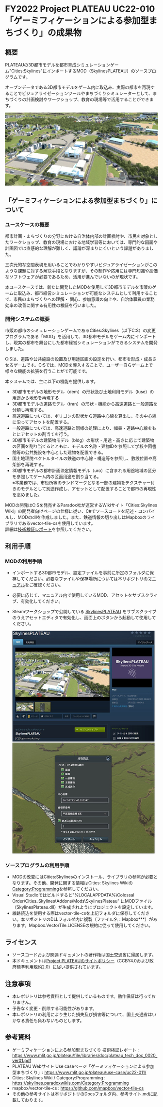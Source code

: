 # FY2022 Project PLATEAU UC22-010「ゲーミフィケーションによる参加型まちづくり」の成果物

## 概要
PLATEAUの3D都市モデルを都市育成シミュレーションゲーム"Cities:Skylines"にインポートするMOD（SkylinesPLATEAU）のソースプログラムです。

オープンデータである3D都市モデルをゲーム内に取込み、実際の都市を再現することでビジュアライゼーションツールやまちづくりシミュレーターとして、まちづくりの計画検討やワークショップ、教育の現場等で活用することができます。
 
![top画像](Docs/resources/img/top_intro.jpg) 


## 「ゲーミフィケーションによる参加型まちづくり」について
### ユースケースの概要

都市計画・まちづくりの分野における自治体内部の計画検討や、市民を対象としたワークショップ、教育の現場における地域学習等においては、専門的な図面や計画図では直感的な理解が難しく、議論が深まりにくいという課題がありました。

三次元的な空間表現を用いることでわかりやすいビジュアライゼーションがこのような課題に対する解決手段となりますが、その制作や応用には専門知識や高価なソフトウェアが必要であるため、活用が進んでいないのが現状です。

本ユースケースでは、新たに開発したMODを使用して3D都市モデルを市販のゲームに取込み、都市経営シミュレーションが可能なシステムとして利用することで、市民のまちづくりへの理解・ 関心、参加意識の向上や、自治体職員の業務効率の改善に関する有用性の検証を行いました。
<!---
  コメント：情報発信資料より引用　一部修正
-->

### 開発システムの概要
市販の都市のシミュレーションゲームであるCities:Skylines（以下C:S）の変更プログラムである「MOD」を活用して、3D都市モデルをゲーム内にインポートし、現実の都市を舞台にした都市経営シミュレーションができるシステムを開発しました。  

C:Sは、道路や公共施設の設置及び用途区画の設定を行い、都市を形成・成長させるゲームです。C:Sでは、MODを導入することで、ユーザー自らゲーム上で様々な機能の拡張を行うことがで可能です。  

本システムでは、主に以下の機能を提供します。
- 3D都市モデルの地形モデル（dem）の形状及び土地利用モデル（luse）の用途から地形を再現する
- 3D都市モデルの道路モデル（tran）の形状・機能から高速道路と一般道路を分類し再現する。
 - 高速道路については、ポリゴンの形状から道路中心線を算出し、その中心線に沿ってアセットを配置する。 
 - 一般道路については、高速道路と同様の処理により、幅員・道路中心線をもとにアセットの割当てを行う。
- 3D都市モデルの建築物モデル（bldg）の形状・用途・高さに応じて建築物の区画を割り当てるとともに、モデルの名称・建物IDを参照して学校や図書館等の公共施設を中心とした建物を配置できる。
- 国土地理院ベクトルタイルの鉄道の中心線・構造等を参照し、敷設位置や高架部を再現する。
- 3D都市モデルの都市計画決定情報モデル（uro）に含まれる用途地域の区分を参照してゲーム内の区画用途を割り当てる。  
※本業務では、市役所等のランドマークとなる一部の建物をテクスチャー付きのモデルとして別途作成し、アセットとして配置することで都市の再現性を高めました。  

MODの開発はC:Sを発売するParadox社が運営するWikiサイト「Cities:Skylines Wiki」の開発者向けページの仕様に従い、C#でソースコードを記述・コンパイルし、MODのdllを作成しました。また、鉄道情報の切り出しはMapboxのライブラリであるvector-tile-csを使用しています。  
詳細は[技術検証レポート](https://www.mlit.go.jp/plateau/file/libraries/doc/plateau_tech_doc_0020_ver01.pdf)を参照してください。

## 利用手順
### MODの利用手順
- インポートする3D都市モデル、設定ファイルを事前に所定のフォルダに保存してください。必要なファイルや保存場所については本リポジトリの[マニュアル](Docs/Manuals/Demonstration_environment_construction_manual.pdf)をご確認ください。
- 必要に応じて、マニュアル内で使用しているMOD、アセットをサブスクライブ、有効化してください。

- Steamワークショップで公開している [SkylinesPLATEAU](https://steamcommunity.com/sharedfiles/filedetails/?id=2879201518) をサブスクライブのうえアセットエディタで有効化し、画面上のボタンから起動して使用してください。

  ![MOD画像](Docs/resources/img/top_mod-001.jpg) ![MOD画像](Docs/resources/img/top_mod-002.jpg)

<!---
  コメント：リンク先未定のためダミー
-->

### ソースプログラムの利用手順
- MODの改変にはCities:Skylinesのインストール、ライブラリの参照が必要となります。その他、開発に関する情報はCities: Skylines Wikiの[Category:Programming](https://skylines.paradoxwikis.com/Category:Programming)を参照してください。
- Visual Studioではビルドすると"%LOCALAPPDATA%\Colossal Order\Cities_Skylines\Addons\Mods\SkylinesPlateau" にMODファイル（SkylinesPlateau.dll）が生成されようにプロジェクトを設定しています。
- 線路読込を使用する際はvector-tile-csを上記フォルダに保存してください。本リポジトリのDLLフォルダ内に複製（ファイル名：Mapbox***）があります。Mapbox.VectorTile.LICENSEの規約に従って使用してください。

## ライセンス <!-- 定型文のため変更しない -->
* ソースコードおよび関連ドキュメントの著作権は国土交通省に帰属します。
* 本ドキュメントは[Project PLATEAUのサイトポリシー](https://www.mlit.go.jp/plateau/site-policy/)（CCBY4.0および政府標準利用規約2.0）に従い提供されています。

## 注意事項 <!-- 定型文のため変更しない -->

* 本レポジトリは参考資料として提供しているものです。動作保証は行っておりません。
* 予告なく変更・削除する可能性があります。
* 本レポジトリの利用により生じた損失及び損害等について、国土交通省はいかなる責任も負わないものとします。

## 参考資料　 <!-- 各リンクは納品時に更新 -->
*  ゲーミフィケーションによる参加型まちづくり 技術検証レポート : https://www.mlit.go.jp/plateau/file/libraries/doc/plateau_tech_doc_0020_ver01.pdf
*  PLATEAU Webサイト Use caseページ「ゲーミフィケーションによる参加型まちづくり」: https://www.mlit.go.jp/plateau/use-case/uc22-011/
*  Cities: Skylines Wiki / Category:Programming : https://skylines.paradoxwikis.com/Category:Programming
*  mapbox/vector-tile-cs : https://github.com/mapbox/vector-tile-cs
*  その他の参考サイトは本リポジトリのDocsフォルダ内、参考サイト.mdに記載しております。
